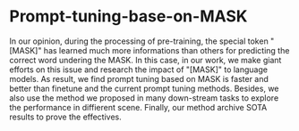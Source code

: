 # Prompt-tuning-base-on-MASK
In our opinion, during the processing of pre-training, the special token "[MASK]" has learned much more informations than others for predicting the correct word undering the MASK.
In this case, in our work, we make giant efforts on this issue and research the impact of "[MASK]" to language models.
As result, we find prompt tuning based on MASK is faster and better than finetune and the current prompt tuning methods. Besides, we also use the method we proposed in many down-stream tasks to explore the performance in diffierent scene. Finally, our method archive SOTA results to prove the effectives. 
